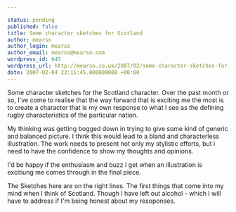 ```yaml
---

status: pending
published: false
title: Some character sketches for Scotland
author: mearso
author_login: mearso
author_email: mearso@mearso.com
wordpress_id: 645
wordpress_url: http://mearso.co.uk/2007/02/some-character-sketches-for-scotland-2/
date: 2007-02-04 23:15:45.000000000 +00:00
---
```

Some character sketches for the Scotland character. Over the past month or so, I've come to realise that the way forward that is exciting me the most is to create a character that is my own response to what I see as the defining rugby characteristics of the particular nation.

My thinking was getting bogged down in trying to give some kind of generic and balanced picture. I think this would lead to a bland and characterless illustration. The work needs to present not only my stylistic efforts, but i need to have the confidence to show my thoughts and opinions. 

I'd be happy if the enthusiasm and buzz I get when an illustration is excitiung me comes through in the final piece.

The Sketches here are on the right lines. The first things that come into my mind when I think of Scotland. Though I have left out alcohol - which I will have to address if I'm being honest about my resoponses.

